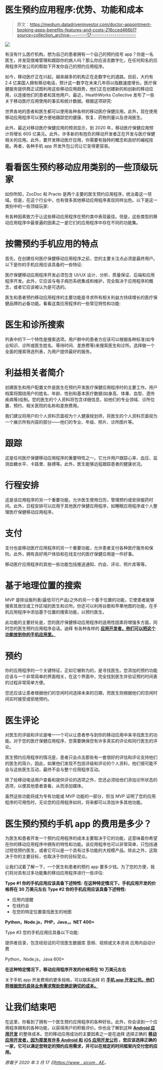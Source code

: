 # 医生预约应用程序:优势、功能和成本

> 原文：<https://medium.datadriveninvestor.com/doctor-appointment-booking-apps-benefits-features-and-costs-216cced466b1?source=collection_archive---------17----------------------->

![](img/a55203fd3370df06cdfbfe24f59d7bdd.png)

有没有什么医疗机构，想为自己的患者拥有一个自己的预约挂号 app？你是一名医生，并发现很难管理和跟踪你的病人吗？那么你应该去数字化，在任何知名的应用程序开发公司的帮助下开发你自己的预约应用程序。

如今，移动医疗正在兴起，越来越多的机构正在走数字化的道路。目前，大约有 2.4 亿美国人拥有移动电话，预计这一数字在未来几年将以指数速度增长。医疗保健服务提供商正试图利用这些移动应用趋势，他们正在创建新的和创新的移动应用，以连接他们的患者和其他用户。最近，HealthWorks Collective 发布了一些关于移动医疗应用使用的事实和统计数据。根据这项研究:

世界各地的患者和医生都可以使用各种各样的移动医疗保健应用。此外，现在使用移动应用程序可以更方便地跟踪您的健康、恢复、药物剂量以及咨询医生。

此外，最近对移动医疗保健应用的预测显示，到 2020 年，移动医疗保健应用预计将增长 600 亿美元。此外，许多新的有抱负的移动开发者正在开发与医疗保健相关的应用。此外，要开发移动医疗应用，你需要有独特的概念和良好的编程技能。再者，各种手机 app 开发外包公司让它变得更容易。

# 看看医生预约移动应用类别的一些顶级玩家

如你所知，ZocDoc 和 Practo 是两个主要的医生预约应用程序，统治着这一领域。但是，在这个行业中，也有很多其他移动应用程序表现同样出色。以下是这一类别中的一些顶级玩家:

有各种因素致力于让这些移动应用程序在预约类中表现最佳。但是，这些类型的移动应用程序中最普遍的因素之一是它们的应用程序中存在不同的功能集。

# 按需预约手机应用的特点

首先，在创建任何医疗保健移动应用程序之前，您的主要关注点必须是最终用户。以下是你的手机应用应该具备的一些特征:

医疗保健移动应用程序开发必须包含 UI/UX 设计、分析、质量保证、后端和应用程序开发。此外，它应该与电子病历系统集成和维护，完全取决于应用程序的概念，或者它应该被认为是可选的。

医生和患者预约移动应用程序的主要功能是寻求所有相关利益方持续增长的医疗保健品牌的必备功能。看看这类应用程序的一些常见特性和功能:

# 医生和诊所搜索

列表中的下一个特性是搜索选项。用户群中的患者方应该可以根据各种标准(如专业知识、诊所或医生姓名、等待时间、差旅费等)来搜索医生和诊所。选择做一个全面的搜索筛选列表，为用户提供最好的服务。

# 利益相关者简介

创建医生和用户配置文件是医生在预约开发医疗保健应用程序时的主要工作。用户档案将围绕用户的姓名、年龄、性别和基本医疗数据(如身高、体重、血型、遗传疾病等)绘制。您的医生的个人资料将包含详细信息，如他们的专业领域、诊所位置、预约、相关医院的名称和差旅费用。

我们建议将用户的个人资料页面视为个人健康规划师，将医生的个人资料页面视为一个展示所有内容的部分——他们的专业、年级、照片、诊所图片等。

# 跟踪

这是任何医疗保健移动应用程序的重要特性之一。它允许用户跟踪心率、血压、监测血糖水平、卡路里、脉搏等。此外，医生能够远程跟踪患者的健康状况。

# 行程安排

这是该应用程序的另一个重要功能，允许医生使用日历，管理预约或安排服药时间。此外，日程安排可以应用于其他医疗保健应用程序，如睡眠应用程序或个人整理医疗保健移动应用程序。

# 支付

支付也是移动医疗应用程序的另一个重要功能，允许患者支付各种医疗服务和保险。此外，拥有良好用户体验和在线支付的医疗保健应用是一件好事。

移动医疗应用程序的其他一些功能包括推送通知、约会、评论、照片库等等。

# 基于地理位置的搜索

MVP 是除设施列表(最低可行产品)之外的另一个基于位置的功能，它使患者能够搜索其居住或工作区域的医生和诊所。你还可以利用谷歌和苹果地图的功能，在手机应用程序中添加基于位置的搜索功能，以预约医生。

此功能的主要好处是，您的医疗保健移动应用程序的适用性因素将增强多方面，同时您的医生预约应用程序会话。迪拜 有各种各样的 [**应用开发者，他们可以把这个功能放到你的手机应用里。**](https://www.xicom.ae/services/mobile-app-developers/)

# 预约

你的应用程序的一个关键特征，正如它被称为的，是寻找医生。您添加的预约功能应该与一个非常简单的界面相关，在这个界面中，完全找到医生并验证预约时间表的过程非常简单方便。

您还应该让患者根据他们的空闲时间选择未来的日期，而医生则根据他们的空闲时间实时接受或拒绝预约。

# 医生评论

对医生的评级和评论是唯一一个可以让患者参与到你的移动应用中来寻找医生的功能。对于您的医疗保健应用程序，您需要确保您有许多真实的评论和同行医生的评论。

医生预约应用程序的情况是，患者只会点击那些有一套很好的评估和评论支持他们的医生的简介。因此，如果他们发现不包括评级和评论的个人资料，他们很可能不会与这些医生互动，最终不会与整个应用程序互动。

除了给移动电话用户查看和提供评论的选项之外，您还必须给他们添加诊所状态的选项，以便其他患者查看，从而添加媒体。

虽然这些功能将成为专有功能或 MVP 功能的一部分，但当 MVP 证明了您的应用程序的可用性时，无论您的应用程序如何，将来都可以添加许多其他功能。

# 医生预约预约手机 app 的费用是多少？

为医生和患者开发一个预约应用程序的成本主要取决于它的功能，这意味着你希望在你的移动应用程序中拥有的特性和功能。该应用程序也可以非常简单，只包括通过短信预约医生，或者它可以是一个具有过多功能的大规模产品。除此之外，这取决于你的主要目标，也取决于你的目标受众。

让我们试着了解一下，一个医生和患者的预约 app 要多少钱。为了您的方便，我们将对具有过多功能集的移动应用程序进行一些评估:

**Type #1
你的手机应用应该具备下述特性:** **在这种特定情况下，手机应用开发的价格将在 30 万美元左右** **Type #2
你的手机应用应该具备下述特性:**

*   应用内提醒
*   在线约会
*   在您的特定位置查找医生的地图

**Python，Node.js，PHP，Java，。NET
400+**

Type #3
您的手机应用应具备以下功能:

提供者目录，包含经验证的可信医生数据库
音频、视频或文本咨询
应用内自动计费

Python，Node.js，Java
600+

**在这种特定情况下，移动应用程序开发的价格将在 10 万美元左右**

关于手机 app 开发费用的更多规格，可以联系迪拜 的 [**手机 app 开发公司。他们将根据您的具体业务需求帮助您确定确切的成本。**](https://www.xicom.ae/services/mobile-app-development/)

# 让我们结束吧

在这里，你看到了拥有一个医生预约应用程序的各种好处。此外，你会读到一个应用程序拥有的各种功能，以获得用户的积极评价。你也会了解到这种 [**Android 应用开发**](https://www.xicom.ae/services/android-app-development/) 的整体成本。您的移动应用成功的主要因素之一是在迪拜 选择正确的 [**移动应用开发者，因为那里有许多 Android 和**](https://www.xicom.ae/services/mobile-app-developers/) **[**iOS 应用开发公司**](https://www.xicom.ae/services/iphone-app-development/) ，您应该选择正确的一家，它可以满足您特定的预约应用需求，并可以在规定的时间框架内交付您的应用。**

*原载于 2020 年 3 月 17 日*[*https://www . xicom . AE*](https://www.xicom.ae/blog/doctor-appointment-booking-apps-benefits-features-and-costs/)*。*